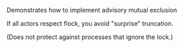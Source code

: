Demonstrates how to implement advisory mutual exclusion

If all actors respect flock, you avoid "surprise" truncation.

(Does not protect against processes that ignore the lock.)

